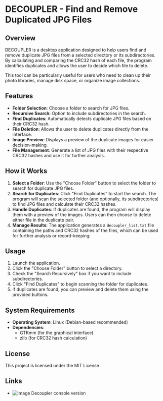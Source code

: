 # DECOUPLER - Find and Remove Duplicated JPG Files

## Overview

DECOUPLER is a desktop application designed to help users find and remove duplicate JPG files from a selected directory or its subdirectories. By calculating and comparing the CRC32 hash of each file, the program identifies duplicates and allows the user to decide which file to delete.

This tool can be particularly useful for users who need to clean up their photo libraries, manage disk space, or organize image collections.

## Features

- **Folder Selection**: Choose a folder to search for JPG files.
- **Recursive Search**: Option to include subdirectories in the search.
- **Find Duplicates**: Automatically detects duplicate JPG files based on their CRC32 hash.
- **File Deletion**: Allows the user to delete duplicates directly from the interface.
- **Image Preview**: Displays a preview of the duplicate images for easier decision-making.
- **File Management**: Generate a list of JPG files with their respective CRC32 hashes and use it for further analysis.

## How it Works

1. **Select a Folder**: Use the "Choose Folder" button to select the folder to search for duplicate JPG files.
2. **Search for Duplicates**: Click "Find Duplicates" to start the search. The program will scan the selected folder (and optionally, its subdirectories) to find JPG files and calculate their CRC32 hashes.
3. **Handle Duplicates**: If duplicates are found, the program will display them with a preview of the images. Users can then choose to delete either file in the duplicate pair.
4. **Manage Results**: The application generates a `decoupler_list.txt` file containing the paths and CRC32 hashes of the files, which can be used for further analysis or record-keeping.

## Usage

1. Launch the application.
2. Click the "Choose Folder" button to select a directory.
3. Check the "Search Recursively" box if you want to include subdirectories.
4. Click "Find Duplicates" to begin scanning the folder for duplicates.
5. If duplicates are found, you can preview and delete them using the provided buttons.

## System Requirements

- **Operating System**: Linux (Debian-based recommended)
- **Dependencies**:
  - GTKmm (for the graphical interface)
  - zlib (for CRC32 hash calculation)

## License

This project is licensed under the MIT License

## Links

* ![Image Decoupler console version](https://github.com/marcin-filipiak/cpp_ImageDecoupler)
